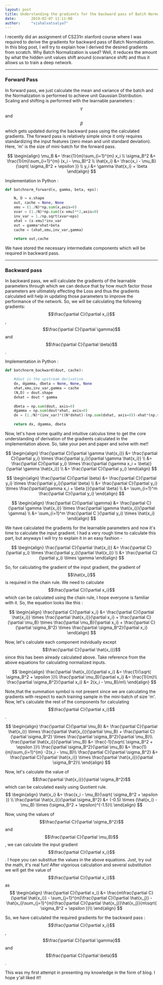 ```yaml
---
layout: post
title: Understanding the gradients for the backward pass of Batch Normalization
date:       2019-02-07 11:11:00
author:     "vishalvatsalya7"
---
```


I recently did an assignment of CS231n stanford course where I was required to derive the gradients for backward pass of Batch Normalization. In this blog post, I will try to explain how I derived the desired gradients from scratch. 
Why Batch Normalization is used?
Well, it reduces the amount by what the hidden unit values shift around (covariance shift) and thus it allows us to train a deep network.



---

### Forward Pass

In forward pass, we just calculate the mean and variance of the batch and the Normalization is performed to achieve unit Gaussian Distribution. Scaling and shifting is performed with the learnable parameters : $$\gamma$$ and $$\beta $$ which gets updated during the backward pass using the calculated gradients. The forward pass is relatively simple since it only requires standardizing the input features (zero mean and unit standard deviation). Here, 'm' is the size of mini-batch for the forward pass.

$$
\begin{align}
\mu_B &= \frac{1}{m}\sum_{i=1}^{m} x_i \\
\sigma_B^2 &= \frac{1}{m}\sum_{i=1}^{m} (x_i - \mu_B)^2 \\
\hat{x_i} &= \frac{x_i - \mu_B}{\sqrt{ \sigma_B^2 + \epsilon }} \\
y_i &= \gamma \hat{x_i} + \beta
\end{align}
$$

Implementation in Python : 

```python
def batchnorm_forward(x, gamma, beta, eps):

    N, D = x.shape
    out, cache = None, None
    xmu = (1./N)*np.sum(x,axis=0)
    xvar = (1./N)*np.sum((x-xmu)**2,axis=0)
    inv_var = 1./np.sqrt(xvar+eps)
    xhat = (x-xmu)*inv_var
    out = gamma*xhat+beta
    cache = (xhat,xmu,inv_var,gamma)
    
    return out,cache
```

We have stored the necessary intermediate components which will be required in backward pass.

---

### Backward pass

In backward pass, we will calculate the gradients of the learnable parameters through which we can deduce that by how much factor those parameters are ultimately effecting the Loss and thus the gradients calculated will help in updating those parameters to improve the performance of the network. So, we will be calculating the following gradients: $$\frac{\partial C}{\partial x_i}$$,  $$\frac{\partial C}{\partial \gamma}$$ and  $$\frac{\partial C}{\partial \beta}$$.

Implementation in Python :

```python
def batchnorm_backward(dout, cache):

    #dout is the upstream derivative
    dx, dgamma, dbeta = None, None, None
    xhat,xmu,inv_var,gamma = cache
    (N,D) = dout.shape
    dxhat = dout * gamma
    
    dbeta = np.sum(dout, axis=0)
    dgamma = np.sum(dout*xhat, axis=0)
    dx = (1./N)*(inv_var)*((N*dxhat)-(np.sum(dxhat, axis=0))-xhat*(np.sum(dxhat*xhat, axis=0)))
    
    return dx, dgamma, dbeta
 ```
 
 Now, let's have some quality and intuitive calculus time to get the core understanding of derivation of the gradients calculated in the implementation above. So, take your pen and paper and solve with me!!
    


$$
\begin{align}
\frac{\partial C}{\partial \gamma \hat{x_i}} &= \frac{\partial C}{\partial y_i} \times \frac{\partial y_i}{\partial \gamma \hat{x_i}} \\
&= \frac{\partial C}{\partial y_i} \times \frac{\partial (\gamma x_i + \beta)}{\partial \gamma \hat{x_i}} \\
&= \frac{\partial C}{\partial y_i}
\end{align}
$$


$$
\begin{align}
\frac{\partial C}{\partial \beta} &= \frac{\partial C}{\partial y_i} \times \frac{\partial y_i}{\partial \beta} \\
&= \frac{\partial C}{\partial y_i} \times \frac{\partial(\gamma x_i + \beta )}{\partial \beta} \\
&= \sum_{i=1}^m \frac{\partial C}{\partial y_i}
\end{align}
$$


$$
\begin{align}
\frac{\partial C}{\partial \gamma} &= \frac{\partial C}{\partial \gamma \hat{x_i}} \times  \frac{\partial \gamma \hat{x_i}}{\partial \gamma} \\
&= \sum_{i=1}^m \frac{\partial C }{\partial y_i} \times \hat{x_i}
\end{align}
$$


We have calculated the gradients for the learnable parameters and now it's time to calculate the input gradient. I had a very rough time to calculate this part, but anyways I will try to explain it in an easy fashion -

$$
\begin{align}
\frac{\partial C}{\partial \hat{x_i}} &= \frac{\partial C}{\partial y_i} \times \frac{\partial y_i}{\partial \hat{x_i}} \\
&= \frac{\partial C}{\partial y_i} \times \gamma
\end{align}
$$

So, for calculating the gradient of the input gradient, the gradient of $$\hat{x_i}$$ is required in the chain rule.
We need to calculate $$\frac{\partial C}{\partial x_i}$$ which can be calculated using the chain rule, I hope everyone is familiar with it. So, the equation looks like this : 

$$
\begin{align}
\frac{\partial C}{\partial x_i} &= \frac{\partial C}{\partial \hat{x_i}} \times \frac{\partial \hat{x_i}}{\partial x_i} + \frac{\partial C}{\partial \mu_B} \times \frac{\partial \mu_B}{\partial x_i} + \frac{\partial C}{\partial \sigma_B^2} \times \frac{\partial \sigma_B^2}{\partial x_i}
\end{align}
$$

Now, let's calculate each component indvidually except $$\frac{\partial C}{\partial \hat{x_i}}$$ since this has been already calculated above. Take reference from the above equations for calculating normalized inputs.

$$
\begin{align}
\frac{\partial \hat{x_i}}{\partial x_i} &= \frac{1}{\sqrt{ \sigma_B^2 + \epsilon }}\\
\frac{\partial \mu_B}{\partial x_i} &= \frac{1}{m}\\
\frac{\partial \sigma_B^2}{\partial x_i} &= 2(x_i - \mu_B)/m\\
\end{align}
$$
  
Note,that the summation symbol is not present since we are calculating the gradients with respect to each training sample in the mini-batch of size 'm'. Now, let's calculate the rest of the components for calculating $$\frac{\partial C}{\partial x_i}$$.

$$
\begin{align}
\frac{\partial C}{\partial \mu_B} &= \frac{\partial C}{\partial \hat{x_i}} \times \frac{\partial \hat{x_i}}{\partial \mu_B} + \frac{\partial C}{\partial \sigma_B^2} \times \frac{\partial \sigma_B^2}{\partial \mu_B}\\
\frac{\partial \hat{x_i}}{\partial \mu_B} &= \frac{-1}{\sqrt{ \sigma_B^2 + \epsilon }}\\
\frac{\partial \sigma_B^2}{\partial \mu_B} &= \frac{1}{m}\sum_{i=1}^{m} -2(x_i - \mu_B)\\
\frac{\partial C}{\partial \sigma_B^2} &= \frac{\partial C}{\partial \hat{x_i}} \times \frac{\partial \hat{x_i}}{\partial \sigma_B^2}\\
\end{align}
$$

Now, let's calculate the value of $$\frac{\partial \hat{x_i}}{\partial \sigma_B^2}$$ which can be calculated easily using Quotient rule.
$$
\begin{align}
\hat{x_i} &= \frac{x_i - \mu_B}{\sqrt{ \sigma_B^2 + \epsilon }} \\
\frac{\partial \hat{x_i}}{\partial \sigma_B^2} &= (-0.5) \times (\hat{x_i} - \mu_B) \times (\sigma_B^2 + \epsilon)^{-1.5}\\ 
\end{align}
$$

Now, using the values of $$\frac{\partial C}{\partial \sigma_B^2}$$ and $$\frac{\partial C}{\partial \mu_B}$$, we can calculate the input gradient $$\frac{\partial C}{\partial x_i}$$. I hope you can substitue the values in the above equations. Just, try out the math, it's real fun!
After vigorious calculation and several substitution we will get the value of $$\frac{\partial C}{\partial x_i}$$ as
$$
\begin{align}
\frac{\partial C}{\partial x_i} &= \frac{m\frac{\partial C}{\partial \hat{x_i}} - \sum_{j=1}^{m}\frac{\partial C}{\partial \hat{x_j}} - \hat{x_i}\sum_{j=1}^{m}\frac{\partial C}{\partial \hat{x_j}}\hat{x_j}}{m\sqrt{ \sigma_B^2 + \epsilon }}\\
\end{align}
$$

So, we have calculated the required gradients for the backward pass : $$\frac{\partial C}{\partial x_i}$$,  $$\frac{\partial C}{\partial \gamma}$$ and  $$\frac{\partial C}{\partial \beta}$$.  

This was my first attempt in presenting my knowledge in the form of blog. I hope y'all liked it!!

